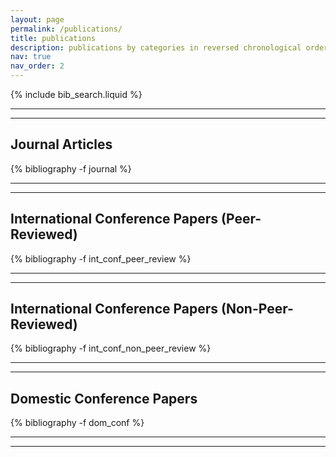 ```yaml
---
layout: page
permalink: /publications/
title: publications
description: publications by categories in reversed chronological order. generated by jekyll-scholar.
nav: true
nav_order: 2
---
```


<!-- _pages/publications.md -->

<!-- Bibsearch Feature -->

{% include bib_search.liquid %}

---
---

## Journal Articles

<div class="publications">

{% bibliography -f journal %}

</div>

---
---

## International Conference Papers (Peer-Reviewed)

<div class="publications">

{% bibliography -f int_conf_peer_review %}

</div>

---
---

## International Conference Papers (Non-Peer-Reviewed)

<div class="publications">

{% bibliography -f int_conf_non_peer_review %}

</div>

---
---

## Domestic Conference Papers

<div class="publications">

{% bibliography -f dom_conf %}

</div>

---
---
